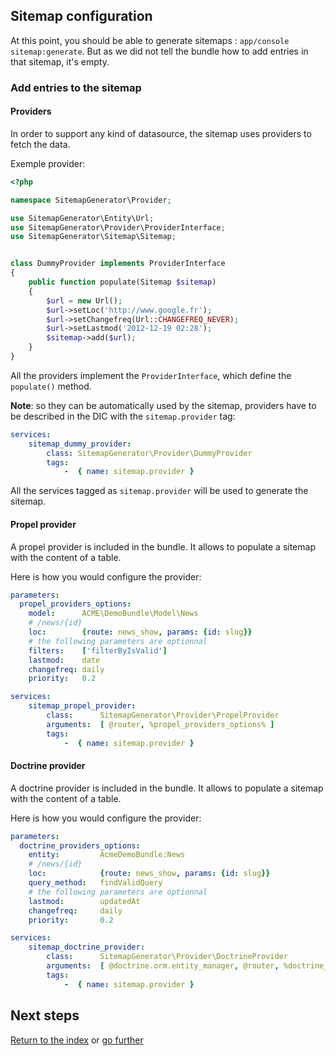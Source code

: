 ## Sitemap configuration

At this point, you should be able to generate sitemaps : `app/console sitemap:generate`.
But as we did not tell the bundle how to add entries in that sitemap, it's
empty.


### Add entries to the sitemap

#### Providers

In order to support any kind of datasource, the sitemap uses providers to fetch
the data.

Exemple provider:

```php
<?php

namespace SitemapGenerator\Provider;

use SitemapGenerator\Entity\Url;
use SitemapGenerator\Provider\ProviderInterface;
use SitemapGenerator\Sitemap\Sitemap;


class DummyProvider implements ProviderInterface
{
    public function populate(Sitemap $sitemap)
    {
        $url = new Url();
        $url->setLoc('http://www.google.fr');
        $url->setChangefreq(Url::CHANGEFREQ_NEVER);
        $url->setLastmod('2012-12-19 02:28');
        $sitemap->add($url);
    }
}
```

All the providers implement the `ProviderInterface`, which define the
`populate()` method.

**Note**: so they can be automatically used by the sitemap, providers have to be
described in the DIC with the `sitemap.provider` tag:

```yml
services:
    sitemap_dummy_provider:
        class: SitemapGenerator\Provider\DummyProvider
        tags:
            -  { name: sitemap.provider }
```

All the services tagged as `sitemap.provider` will be used to generate the
sitemap.


#### Propel provider

A propel provider is included in the bundle. It allows to populate a sitemap
with the content of a table.

Here is how you would configure the provider:

```yml
parameters:
  propel_providers_options:
    model:      ACME\DemoBundle\Model\News
    # /news/{id}
    loc:        {route: news_show, params: {id: slug}}
    # the following parameters are optionnal
    filters:    ['filterByIsValid']
    lastmod:    date
    changefreq: daily
    priority:   0.2

services:
    sitemap_propel_provider:
        class:      SitemapGenerator\Provider\PropelProvider
        arguments:  [ @router, %propel_providers_options% ]
        tags:
            -  { name: sitemap.provider }
```


#### Doctrine provider

A doctrine provider is included in the bundle. It allows to populate a sitemap
with the content of a table.

Here is how you would configure the provider:

```yml
parameters:
  doctrine_providers_options:
    entity:         AcmeDemoBundle:News
    # /news/{id}
    loc:            {route: news_show, params: {id: slug}}
    query_method:   findValidQuery
    # the following parameters are optionnal
    lastmod:        updatedAt
    changefreq:     daily
    priority:       0.2

services:
    sitemap_doctrine_provider:
        class:      SitemapGenerator\Provider\DoctrineProvider
        arguments:  [ @doctrine.orm.entity_manager, @router, %doctrine_providers_options% ]
        tags:
            -  { name: sitemap.provider }
```


## Next steps

[Return to the index](https://github.com/K-Phoen/KPhoenSitemapBundle/blob/master/Resources/doc/index.md)
or [go further](https://github.com/K-Phoen/KPhoenSitemapBundle/blob/master/Resources/doc/more.md)
